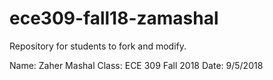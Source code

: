 # ece309-fall18-zamashal
Repository for students to fork and modify.

Name: Zaher Mashal
Class: ECE 309 Fall 2018
Date: 9/5/2018
